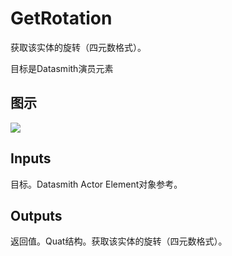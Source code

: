 # GetRotation

获取该实体的旋转（四元数格式）。

目标是Datasmith演员元素

## 图示

![]($-20221218-18374086.png)

## Inputs

目标。Datasmith Actor Element对象参考。 

## Outputs

返回值。Quat结构。获取该实体的旋转（四元数格式）。
